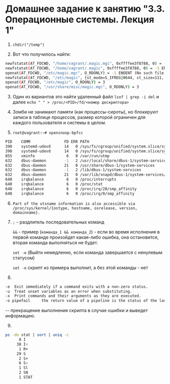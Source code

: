 # Домашнее задание к занятию "3.3. Операционные системы. Лекция 1"

1. `chdir("/temp")`


2. Вот что получилось найти:
```bash
newfstatat(AT_FDCWD, "/home/vagrant/.magic.mgc", 0xffffee3f8788, 0) = -1 ENOENT (No such file or directory)
newfstatat(AT_FDCWD, "/home/vagrant/.magic", 0xffffee3f8788, 0) = -1 ENOENT (No such file or directory)
openat(AT_FDCWD, "/etc/magic.mgc", O_RDONLY) = -1 ENOENT (No such file or directory)
newfstatat(AT_FDCWD, "/etc/magic", {st_mode=S_IFREG|0644, st_size=111, ...}, 0) = 0
openat(AT_FDCWD, "/etc/magic", O_RDONLY) = 3
openat(AT_FDCWD, "/usr/share/misc/magic.mgc", O_RDONLY) = 3
```

3. Один из вариантов это найти удаленный файл `lsof | grep -i del`
и далее `echo " " > /proc/<PID>/fd/<номер дескриптора>`


4. Зомби не занимают памяти (как процессы-сироты), но блокируют записи в таблице процессов, размер которой ограничен для каждого пользователя и системы в целом.



5. `root@vagrant:~# opensnoop-bpfcc`
```bash
PID    COMM               FD ERR PATH
390    systemd-udevd      14   0 /sys/fs/cgroup/unified/system.slice/systemd-udevd.service/cgroup.procs
390    systemd-udevd      14   0 /sys/fs/cgroup/unified/system.slice/systemd-udevd.service/cgroup.threads
855    vminfo              6   0 /var/run/utmp
632    dbus-daemon        -1   2 /usr/local/share/dbus-1/system-services
632    dbus-daemon        21   0 /usr/share/dbus-1/system-services
632    dbus-daemon        -1   2 /lib/dbus-1/system-services
632    dbus-daemon        21   0 /var/lib/snapd/dbus-1/system-services/
640    irqbalance          6   0 /proc/interrupts
640    irqbalance          6   0 /proc/stat
640    irqbalance          6   0 /proc/irq/20/smp_affinity
640    irqbalance          6   0 /proc/irq/0/smp_affinity
```
6. `Part of the utsname information is also accessible via /proc/sys/kernel/{ostype, hostname, osrelease, version, domainname}.`
7. `;` - раздлитель последовательных команд

    `&&` - пример (`команда_1 && команда_2`) - если во время исполнения в первой команде произойдет какая-либо ошибка, она остановится, вторая команда выполняться не будет.

    `set -e` (Выйти немедленно, если команда завершается с ненулевым статусом)

    `set -e` скрипт из примера выполнит, а без этой команды - нет


8. 
```bash
-e  Exit immediately if a command exits with a non-zero status.
-u  Treat unset variables as an error when substituting.
-x  Print commands and their arguments as they are executed.
-o pipefail     the return value of a pipeline is the status of the last command to exit with a non-zero status, or zero if no command exited with a non-zero status
```
-- прекращение выполнения скрипта в случае ошибки и выведет информацию.


9.
```bash
ps -do stat | sort | uniq -c
      8 I
     38 I<
      1 R+
     29 S
      2 S+
      6 S<
      1 Sl
      2 SN
      1 STAT
```